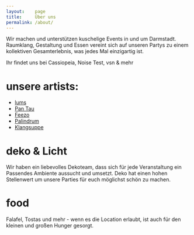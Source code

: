 ```yaml
---
layout:    page
title:     Über uns
permalink: /about/
---
```


Wir machen und unterstützen kuschelige Events in und um Darmstadt.
Raumklang, Gestaltung und Essen vereint sich auf unseren Partys zu einem kollektiven Gesamterlebnis, was jedes Mal einzigartig ist.

Ihr findet uns bei Cassiopeia, Noise Test, vsn & mehr

# unsere artists:
* <a href="https://soundcloud.com/lumsdnb">lums</a>
* <a href="https://soundcloud.com/pan_tau">Pan Tau</a>
* <a href="https://soundcloud.com/feezo_betrugo">Feezo</a>
* <a href="https://soundcloud.com/palindrum_pnd">Palindrum</a>
* <a href="https://soundcloud.com/klangsuppe">Klangsuppe</a>

# deko & Licht
Wir haben ein liebevolles Dekoteam, dass sich für jede Veranstaltung ein Passendes Ambiente aussucht und umsetzt. Deko hat einen hohen Stellenwert um unsere Parties für euch möglichst schön zu machen.


# food
Falafel, Tostas und mehr - wenn es die Location erlaubt, ist auch für den kleinen und großen Hunger gesorgt.

<br/>
<br/>
<br/>

<div style="font-size: 2.73em; text-align:center;">
  <a href="https://soundcloud.com/audiovsn">
    <i class="fab fa-soundcloud"></i>
  </a>
  <a href="https://instagram.com/audiovsn">
    <i class="fab fa-instagram"></i>
  </a>
  <a href="https://facebook.com/audiovsn">
    <i class="fab fa-facebook"></i>
  </a>
</div>
